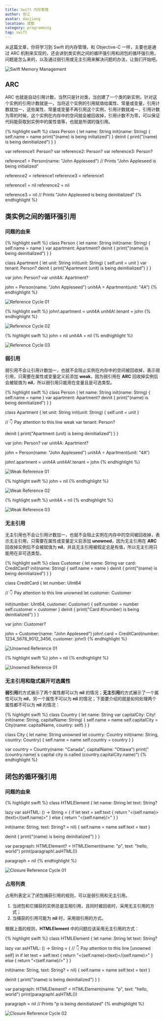 ```yaml
---
title: Swift 内存管理
author: 但江
avatar: danjiang
location: 成都
category: programming
tag: swift
---
```


从这篇文章，你将学习到 Swift 的内存管理，和 Objective-C 一样，主要也是通过 ARC 机制来实现的，还会讲到类实例之间的循环强引用和闭包的循环强引用，问题是怎么来的，以及通过弱引用或无主引用来解决问题的办法，让我们开始吧。

![Swift Memory Management](/images/swift-memory-management.jpg)

## ARC

ARC 也就是自动引用计数，当然只是针对类，当创建了一个类的新实例，针对这个实例的引用计数就是一，当将这个实例的引用赋值给属性、常量或变量，引用计数就加一，这些属性、常量或变量不再引用这个实例，引用计数就减一，引用计数为零的时候，这个实例在内存中的空间就会被回收掉，引用计数不为零，可以保证代码能获取到实例中的属性值等，也就是所谓的强引用。

{% highlight swift %}
class Person {
  let name: String
  init(name: String) {
    self.name = name
    print("\(name) is being initialized")
  }
  deinit {
    print("\(name) is being deinitialized")
  }
}

var reference1: Person?
var reference2: Person?
var reference3: Person?

reference1 = Person(name: "John Appleseed")
// Prints "John Appleseed is being initialized"

reference2 = reference1
reference3 = reference1

reference1 = nil
reference2 = nil

reference3 = nil
// Prints "John Appleseed is being deinitialized"
{% endhighlight %}

## 类实例之间的循环强引用

### 问题的由来

{% highlight swift %}
class Person {
  let name: String
  init(name: String) {
    self.name = name
  }
  var apartment: Apartment?
  deinit {
    print("\(name) is being deinitialized")
  }
}

class Apartment {
  let unit: String
  init(unit: String) {
    self.unit = unit
  }
  var tenant: Person?
  deinit {
    print("Apartment \(unit) is being deinitialized")
  }
}

var john: Person?
var unit4A: Apartment?

john = Person(name: "John Appleseed")
unit4A = Apartment(unit: "4A")
{% endhighlight %}

![Reference Cycle 01](/images/referenceCycle01_2x.png)

{% highlight swift %}
john!.apartment = unit4A
unit4A!.tenant = john
{% endhighlight %}

![Reference Cycle 02](/images/referenceCycle02_2x.png)

{% highlight swift %}
john = nil
unit4A = nil
{% endhighlight %}

![Reference Cycle 03](/images/referenceCycle03_2x.png)

### 弱引用

弱引用不会让引用计数加一，也就不会阻止实例在内存中的空间被回收掉，表示弱引用，只需要在属性或变量定义前添加 **weak**，因为弱引用在 **ARC** 回收掉实例后会被赋值为 **nil**，所以弱引用只能用在变量且是可选类型。

{% highlight swift %}
class Person {
  let name: String
  init(name: String) {
    self.name = name
  }
  var apartment: Apartment?
  deinit {
    print("\(name) is being deinitialized")
  }
}

class Apartment {
  let unit: String
  init(unit: String) {
    self.unit = unit
  }
  
  // 👇 Pay attention to this line
  weak var tenant: Person?
  
  deinit {
    print("Apartment \(unit) is being deinitialized")
  }
}

var john: Person?
var unit4A: Apartment?

john = Person(name: "John Appleseed")
unit4A = Apartment(unit: "4A")

john!.apartment = unit4A
unit4A!.tenant = john
{% endhighlight %}

![Weak Reference 01](/images/weakReference01_2x.png)

{% highlight swift %}
john = nil
{% endhighlight %}

![Weak Reference 02](/images/weakReference02_2x.png)

{% highlight swift %}
unit4A = nil
{% endhighlight %}

![Weak Reference 03](/images/weakReference03_2x.png)

### 无主引用

无主引用也不会让引用计数加一，也就不会阻止实例在内存中的空间被回收掉，表示无主引用，只需要在属性或变量定义前添加 **unowned**，因为无主引用在 **ARC** 回收掉实例后不会被赋值为 **nil**，并且无主引用被假定总是有值，所以无主引用只能用在非可选类型。

{% highlight swift %}
class Customer {
  let name: String
  var card: CreditCard?
  init(name: String) {
    self.name = name
  }
  deinit {
    print("\(name) is being deinitialized")
  }
}

class CreditCard {
  let number: UInt64
  
  // 👇 Pay attention to this line
  unowned let customer: Customer
  
  init(number: UInt64, customer: Customer) {
    self.number = number
    self.customer = customer
  }
  deinit {
    print("Card #\(number) is being deinitialized")
  }
}

var john: Customer?

john = Customer(name: "John Appleseed")
john!.card = CreditCard(number: 1234_5678_9012_3456, customer: john!)
{% endhighlight %}

![Unowned Reference 01](/images/unownedReference01_2x.png)

{% highlight swift %}
john = nil
{% endhighlight %}

![Unowned Reference 01](/images/unownedReference02_2x.png)

### 无主引用和隐式展开可选属性

**弱引用**的方式展示了两个属性都可以为 **nil** 的情况；**无主引用**的方式展示了一个属性可以为 **nil**，另一个属性不可以为 **nil** 的情况；下面要介绍的就是如何处理两个属性都不可以为 **nil** 的情况：

{% highlight swift %}
class Country {
  let name: String
  var capitalCity: City!
  init(name: String, capitalName: String) {
    self.name = name
    self.capitalCity = City(name: capitalName, country: self)
  }
}

class City {
  let name: String
  unowned let country: Country
  init(name: String, country: Country) {
    self.name = name
    self.country = country
  }
}

var country = Country(name: "Canada", capitalName: "Ottawa")
print("\(country.name)`s capital city is called \(country.capitalCity.name)")
{% endhighlight %}

## 闭包的循环强引用

### 问题的由来

{% highlight swift %}
class HTMLElement {
  let name: String
  let text: String?
  
  lazy var asHTML: () -> String = {
    if let text = self.text {
      return "<\(self.name)>\(text)</\(self.name)>"
    } else {
      return "<\(self.name)/>"
    }
  }
  
  init(name: String, text: String? = nil) {
    self.name = name
    self.text = text
  }
  
  deinit {
    print("\(name) is being deinitialized")
  }
}

var paragraph: HTMLElement? = HTMLElement(name: "p", text: "hello, world")
print(paragraph!.asHTML())

paragraph = nil
{% endhighlight %}

![Closure Reference Cycle 01](/images/closureReferenceCycle01_2x.png)

### 占用列表

占用列表定义了闭包捕获引用的规则，可以是弱引用和无主引用。

1. 当闭包和它捕获的实例总是互相引用，且同时被回收时，采用无主引用的方式；
2. 当捕获的引用可能为 **nil** 时，采用弱引用的方式。

根据上面的规则，**HTMLElement** 中的问题应该采用无主引用的方式：

{% highlight swift %}
class HTMLElement {
  let name: String
  let text: String?
  
  lazy var asHTML: () -> String = {
    // 👇 Pay attention to this line
    [unowned self] in
    if let text = self.text {
      return "<\(self.name)>\(text)</\(self.name)>"
    } else {
      return "<\(self.name)/>"
    }
  }
  
  init(name: String, text: String? = nil) {
    self.name = name
    self.text = text
  }
  
  deinit {
    print("\(name) is being deinitialized")
  }
}

var paragraph: HTMLElement? = HTMLElement(name: "p", text: "hello, world")
print(paragraph!.asHTML())

paragraph = nil
// Prints "p is being deinitialized"
{% endhighlight %}

![Closure Reference Cycle 02](/images/closureReferenceCycle02_2x.png)
